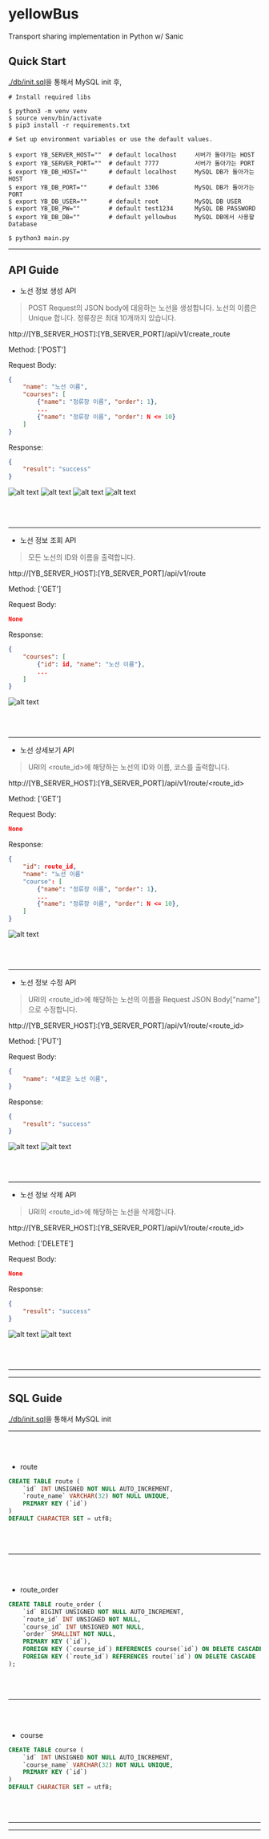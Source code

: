 # yellowBus
Transport sharing implementation in Python w/ Sanic

## Quick Start

[./db/init.sql](./db/init.sql)을 통해서 MySQL init 후,

```Shell
# Install required libs

$ python3 -m venv venv
$ source venv/bin/activate
$ pip3 install -r requirements.txt

# Set up environment variables or use the default values.

$ export YB_SERVER_HOST=""  # default localhost     서버가 돌아가는 HOST
$ export YB_SERVER_PORT=""  # default 7777          서버가 돌아가는 PORT
$ export YB_DB_HOST=""      # default localhost     MySQL DB가 돌아가는 HOST
$ export YB_DB_PORT=""      # default 3306          MySQL DB가 돌아가는 PORT
$ export YB_DB_USER=""      # default root          MySQL DB USER
$ export YB_DB_PW=""        # default test1234      MySQL DB PASSWORD
$ export YB_DB_DB=""        # default yellowbus     MySQL DB에서 사용할 Database

$ python3 main.py 
```

---

## API Guide

* 노선 정보 생성 API

> POST Request의 JSON body에 대응하는 노선을 생성합니다. 노선의 이름은 Unique 합니다. 정류장은 최대 10개까지 있습니다.

http://[YB_SERVER_HOST]:[YB_SERVER_PORT]/api/v1/create_route

Method: ['POST']

Request Body:
```JSON
{
    "name": "노선 이름",
    "courses": [
        {"name": "정류장 이름", "order": 1},
        ...
        {"name": "정류장 이름", "order": N <= 10}
    ]
}
```
Response:
```JSON
{
    "result": "success"
}
```

![alt text][create1]
![alt text][create2]
![alt text][create3]
![alt text][create4]

</br></br>

---

* 노선 정보 조회 API

> 모든 노선의 ID와 이름을 출력합니다.

http://[YB_SERVER_HOST]:[YB_SERVER_PORT]/api/v1/route

Method: ['GET']

Request Body:
```JSON
None
```
Response:
```JSON
{
    "courses": [
        {"id": id, "name": "노선 이름"},
        ...
    ]
}
```

![alt text][allroute1]

</br></br>

---

* 노선 상세보기 API

> URI의 <route_id>에 해당하는 노선의 ID와 이름, 코스를 출력합니다.

http://[YB_SERVER_HOST]:[YB_SERVER_PORT]/api/v1/route/<route_id>

Method: ['GET']

Request Body:
```JSON
None
```
Response:
```JSON
{
    "id": route_id,
    "name": "노선 이름"
    "course": [
        {"name": "정류장 이름", "order": 1},
        ...
        {"name": "정류장 이름", "order": N <= 10},
    ]
}
```

![alt text][oneroute1]

</br></br>

---

* 노선 정보 수정 API

> URI의 <route_id>에 해당하는 노선의 이름을 Request JSON Body["name"]으로 수정합니다.

http://[YB_SERVER_HOST]:[YB_SERVER_PORT]/api/v1/route/<route_id>


Method: ['PUT']

Request Body:
```JSON
{
    "name": "새로운 노선 이름",
}
```
Response:
```JSON
{
    "result": "success"
}
```

![alt text][modify1]
![alt text][modify2]

</br></br>

---

* 노선 정보 삭제 API

> URI의 <route_id>에 해당하는 노선을 삭제합니다.

http://[YB_SERVER_HOST]:[YB_SERVER_PORT]/api/v1/route/<route_id>

Method: ['DELETE']

Request Body:
```JSON
None
```
Response:
```JSON
{
    "result": "success"
}
```

![alt text][delete1]
![alt text][delete2]

</br></br>

---
---

## SQL Guide

[./db/init.sql](./db/init.sql)을 통해서 MySQL init

---
</br></br>

* route

```SQL
CREATE TABLE route (
    `id` INT UNSIGNED NOT NULL AUTO_INCREMENT,
    `route_name` VARCHAR(32) NOT NULL UNIQUE,
    PRIMARY KEY (`id`)
)
DEFAULT CHARACTER SET = utf8;
```
</br></br>

---
</br></br>

* route_order

```SQL
CREATE TABLE route_order (
    `id` BIGINT UNSIGNED NOT NULL AUTO_INCREMENT,
    `route_id` INT UNSIGNED NOT NULL,
    `course_id` INT UNSIGNED NOT NULL,
    `order` SMALLINT NOT NULL,
    PRIMARY KEY (`id`),
    FOREIGN KEY (`course_id`) REFERENCES course(`id`) ON DELETE CASCADE,
    FOREIGN KEY (`route_id`) REFERENCES route(`id`) ON DELETE CASCADE
);
```

</br></br>

---
</br></br>

* course

```SQL
CREATE TABLE course (
    `id` INT UNSIGNED NOT NULL AUTO_INCREMENT,
    `course_name` VARCHAR(32) NOT NULL UNIQUE,
    PRIMARY KEY (`id`)
)
DEFAULT CHARACTER SET = utf8;
```
</br></br>

---
---

[create1]: https://github.com/woodchuckchoi/yellowBus/blob/master/images/create1.png "create1"
[create2]: https://github.com/woodchuckchoi/yellowBus/blob/master/images/create2.png "create2"
[create3]: https://github.com/woodchuckchoi/yellowBus/blob/master/images/create3.png "create3"
[create4]: https://github.com/woodchuckchoi/yellowBus/blob/master/images/create4.png "create4"
[delete1]: https://github.com/woodchuckchoi/yellowBus/blob/master/images/delete1.png "delete1"
[delete2]: https://github.com/woodchuckchoi/yellowBus/blob/master/images/delete2.png "delete2"
[modify1]: https://github.com/woodchuckchoi/yellowBus/blob/master/images/modify1.png "modify1"
[modify2]: https://github.com/woodchuckchoi/yellowBus/blob/master/images/modify2.png "modify2"
[allroute1]: https://github.com/woodchuckchoi/yellowBus/blob/master/images/allroute1.png "allroute1"
[oneroute1]: https://github.com/woodchuckchoi/yellowBus/blob/master/images/oneroute1.png "oneroute1"
